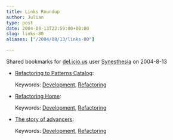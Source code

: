 ```yaml
---
title: Links Roundup
author: Julian
type: post
date: 2004-08-13T22:59:00+00:00
slug: links-80 
aliases: ["/2004/08/13/links-80"]

---
```

Shared bookmarks for [del.icio.us][1] user  [Synesthesia][2] on 2004-8-13

  * [Refactoring to Patterns Catalog][3]:
   
    Keywords: [Development][4], [Refactoring][5]
  * [Refactoring Home][6]:
   
    Keywords: [Development][4], [Refactoring][5]
  * [The story of advancers][7]:
   
    Keywords: [Development][4], [Refactoring][5]

 [1]: https://del.icio.us/
 [2]: https://del.icio.us/synesthesia
 [3]: https://industriallogic.com/xp/refactoring/catalog.html "https://industriallogic.com/xp/refactoring/catalog.html"
 [4]: https://del.icio.us/synesthesia/Development
 [5]: https://del.icio.us/synesthesia/Refactoring
 [6]: https://www.refactoring.com/index.html "https://www.refactoring.com/index.html"
 [7]: https://www.testing.com/cgi-bin/blog/2004/08/11#advancers "https://www.testing.com/cgi-bin/blog/2004/08/11#advancers"